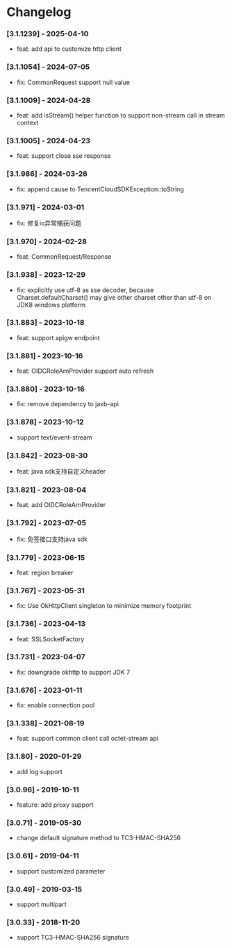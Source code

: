 # Changelog

### [3.1.1239] - 2025-04-10
- feat: add api to customize http client

### [3.1.1054] - 2024-07-05
- fix: CommonRequest support null value

### [3.1.1009] - 2024-04-28
- feat: add isStream() helper function to support non-stream call in stream context

### [3.1.1005] - 2024-04-23
- feat: support close sse response

### [3.1.986] - 2024-03-26
- fix: append cause to TencentCloudSDKException::toString

### [3.1.971] - 2024-03-01
- fix: 修复io异常捕获问题

### [3.1.970] - 2024-02-28
- feat: CommonRequest/Response

### [3.1.938] - 2023-12-29
- fix: explicitly use utf-8 as sse decoder, because Charset.defaultCharset() may give other charset other than utf-8 on JDK8 windows platform

### [3.1.883] - 2023-10-18
- feat: support apigw endpoint

### [3.1.881] - 2023-10-16
- feat: OIDCRoleArnProvider support auto refresh

### [3.1.880] - 2023-10-16
- fix: remove dependency to jaxb-api

### [3.1.878] - 2023-10-12
- support text/event-stream

### [3.1.842] - 2023-08-30
- feat: java sdk支持自定义header

### [3.1.821] - 2023-08-04
- feat: add OIDCRoleArnProvider

### [3.1.792] - 2023-07-05
- fix: 免签接口支持java sdk

### [3.1.779] - 2023-06-15
- feat: region breaker

### [3.1.767] - 2023-05-31
- fix: Use OkHttpClient singleton to minimize memory footprint

### [3.1.736] - 2023-04-13
- feat: SSLSocketFactory

### [3.1.731] - 2023-04-07
- fix: downgrade okhttp to support JDK 7

### [3.1.676] - 2023-01-11
- fix: enable connection pool

### [3.1.338] - 2021-08-19
- feat: support common client call octet-stream api

### [3.1.80] - 2020-01-29
- add log support

### [3.0.96] - 2019-10-11
- feature: add proxy support

### [3.0.71] - 2019-05-30
- change default signature method to TC3-HMAC-SHA256

### [3.0.61] - 2019-04-11
- support customized parameter

### [3.0.49] - 2019-03-15
- support multipart

### [3.0.33] - 2018-11-20
- support TC3-HMAC-SHA256 signature

